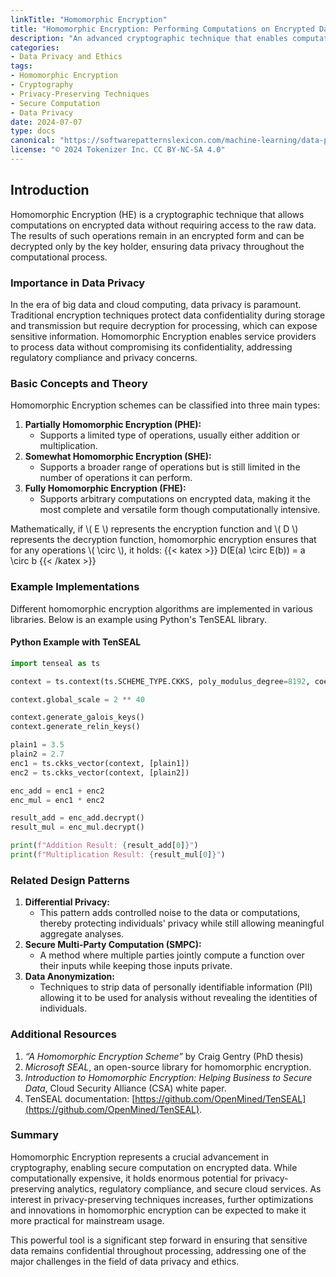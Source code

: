 ```yaml
---
linkTitle: "Homomorphic Encryption"
title: "Homomorphic Encryption: Performing Computations on Encrypted Data Without Decrypting It"
description: "An advanced cryptographic technique that enables computations to be performed directly on encrypted data without needing to decrypt it, thus preserving privacy."
categories:
- Data Privacy and Ethics
tags:
- Homomorphic Encryption
- Cryptography
- Privacy-Preserving Techniques
- Secure Computation
- Data Privacy
date: 2024-07-07
type: docs
canonical: "https://softwarepatternslexicon.com/machine-learning/data-privacy-and-ethics/privacy-preserving-techniques/homomorphic-encryption"
license: "© 2024 Tokenizer Inc. CC BY-NC-SA 4.0"
---
```



## Introduction
Homomorphic Encryption (HE) is a cryptographic technique that allows computations on encrypted data without requiring access to the raw data. The results of such operations remain in an encrypted form and can be decrypted only by the key holder, ensuring data privacy throughout the computational process.

### Importance in Data Privacy
In the era of big data and cloud computing, data privacy is paramount. Traditional encryption techniques protect data confidentiality during storage and transmission but require decryption for processing, which can expose sensitive information. Homomorphic Encryption enables service providers to process data without compromising its confidentiality, addressing regulatory compliance and privacy concerns.

### Basic Concepts and Theory
Homomorphic Encryption schemes can be classified into three main types:
1. **Partially Homomorphic Encryption (PHE):**
   - Supports a limited type of operations, usually either addition or multiplication.
2. **Somewhat Homomorphic Encryption (SHE):**
   - Supports a broader range of operations but is still limited in the number of operations it can perform.
3. **Fully Homomorphic Encryption (FHE):**
   - Supports arbitrary computations on encrypted data, making it the most complete and versatile form though computationally intensive.

Mathematically, if \\( E \\) represents the encryption function and \\( D \\) represents the decryption function, homomorphic encryption ensures that for any operations \\( \circ \\), it holds:
{{< katex >}} D(E(a) \circ E(b)) = a \circ b {{< /katex >}}

### Example Implementations
Different homomorphic encryption algorithms are implemented in various libraries. Below is an example using Python's TenSEAL library.

#### Python Example with TenSEAL

```python
import tenseal as ts 

context = ts.context(ts.SCHEME_TYPE.CKKS, poly_modulus_degree=8192, coeff_mod_bit_sizes=[60, 40, 40, 60])

context.global_scale = 2 ** 40

context.generate_galois_keys()
context.generate_relin_keys()

plain1 = 3.5
plain2 = 2.7
enc1 = ts.ckks_vector(context, [plain1])
enc2 = ts.ckks_vector(context, [plain2])

enc_add = enc1 + enc2
enc_mul = enc1 * enc2

result_add = enc_add.decrypt()
result_mul = enc_mul.decrypt()

print(f"Addition Result: {result_add[0]}")
print(f"Multiplication Result: {result_mul[0]}")
```

### Related Design Patterns
1. **Differential Privacy:**
   - This pattern adds controlled noise to the data or computations, thereby protecting individuals' privacy while still allowing meaningful aggregate analyses.
2. **Secure Multi-Party Computation (SMPC):**
   - A method where multiple parties jointly compute a function over their inputs while keeping those inputs private.
3. **Data Anonymization:**
   - Techniques to strip data of personally identifiable information (PII) allowing it to be used for analysis without revealing the identities of individuals.
  
### Additional Resources
1. *“A Homomorphic Encryption Scheme”* by Craig Gentry (PhD thesis)
2. *Microsoft SEAL*, an open-source library for homomorphic encryption.
3. *Introduction to Homomorphic Encryption: Helping Business to Secure Data*, Cloud Security Alliance (CSA) white paper.
4. TenSEAL documentation: [https://github.com/OpenMined/TenSEAL](https://github.com/OpenMined/TenSEAL).

### Summary
Homomorphic Encryption represents a crucial advancement in cryptography, enabling secure computation on encrypted data. While computationally expensive, it holds enormous potential for privacy-preserving analytics, regulatory compliance, and secure cloud services. As interest in privacy-preserving techniques increases, further optimizations and innovations in homomorphic encryption can be expected to make it more practical for mainstream usage.

This powerful tool is a significant step forward in ensuring that sensitive data remains confidential throughout processing, addressing one of the major challenges in the field of data privacy and ethics.
